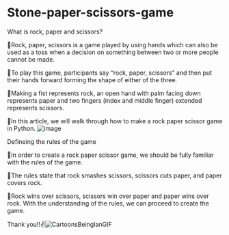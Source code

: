 # Stone-paper-scissors-game

What is rock, paper and scissors?


💫Rock, paper, scissors is a game played by using hands which can also be used as a toss when a decision on something between two or more people cannot be made. 

💫To play this game, participants say “rock, paper, scissors” and then put their hands forward forming the shape of either of the three.

💫Making a fist represents rock, an open hand with palm facing down represents paper and two fingers (index and middle finger) extended represents scissors. 

💫In this article, we will walk through how to make a rock paper scissor game in Python.
![image](https://github.com/Samvruthabalavenkatraman/Stone-paper-scissors-game/assets/141299488/5388239c-b494-4090-aa37-6ca1566d4c68)

 Defineing the rules of the game

 💫In order to create a rock paper scissor game, we should be fully familiar with the rules of the game. 

💫The rules state that rock smashes scissors, scissors cuts paper, and paper covers rock. 

💫Rock wins over scissors, scissors win over paper and paper wins over rock. With the understanding of the rules, we can proceed to create the game.


Thank you!!✌️![CartoonsBeingIanGIF](https://github.com/Samvruthabalavenkatraman/Stone-paper-scissors-game/assets/141299488/e532a91d-d23d-48f2-9f68-0afadaf2a4f8)


